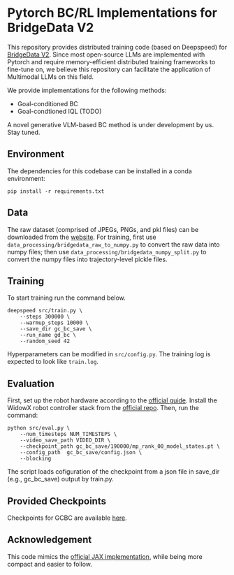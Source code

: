# Pytorch BC/RL Implementations for BridgeData V2

This repository provides distributed training code (based on Deepspeed) for [BridgeData V2](https://rail-berkeley.github.io/bridgedata/). Since most open-source LLMs are implemented with Pytorch and require memory-efficient distributed training frameworks to fine-tune on, we believe this repository can facilitate the application of Multimodal LLMs on this field.

We provide implementations for the following methods:

- Goal-conditioned BC
- Goal-condtioned IQL (TODO)

A novel generative VLM-based BC method is under development by us. Stay tuned.

## Environment

The dependencies for this codebase can be installed in a conda environment:

```
pip install -r requirements.txt
```

## Data

The raw dataset (comprised of JPEGs, PNGs, and pkl files) can be downloaded from the [website](https://rail-berkeley.github.io/bridgedata/). For training, first use `data_processing/bridgedata_raw_to_numpy.py` to convert the raw data into numpy files; then use `data_processing/bridgedata_numpy_split.py` to convert the numpy files into trajectory-level pickle files.

## Training

To start training run the command below.

```
deepspeed src/train.py \
    --steps 300000 \
    --warmup_steps 10000 \
    --save_dir gc_bc_save \
    --run_name gd_bc \
    --random_seed 42
```

Hyperparameters can be modified in `src/config.py`.
The training log is expected to look like `train.log`.

## Evaluation

First, set up the robot hardware according to the [official guide](https://docs.google.com/document/d/1si-6cTElTWTgflwcZRPfgHU7-UwfCUkEztkH3ge5CGc/edit?usp=sharing). Install the WidowX robot controller stack from the [official repo](https://github.com/rail-berkeley/bridge_data_robot). Then, run the command:

```
python src/eval.py \
    --num_timesteps NUM_TIMESTEPS \
    --video_save_path VIDEO_DIR \
    --checkpoint_path gc_bc_save/190000/mp_rank_00_model_states.pt \
    --config_path  gc_bc_save/config.json \
    --blocking
```

The script loads cofiguration of the checkpoint from a json file in save_dir (e.g., gc_bc_save) output by train.py.

## Provided Checkpoints

Checkpoints for GCBC are available [here](https://drive.google.com/drive/folders/11d6OPfqE51YHa28Rgwt26u849IaayqAs?usp=sharing).

## Acknowledgement

This code mimics the [official JAX implementation](https://github.com/rail-berkeley/bridge_data_v2), while being more compact and easier to follow.
